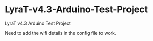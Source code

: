 # LyraT-v4.3-Arduino-Test-Project
LyraT v4.3 Arduino Test Project

Need to add the wifi details in the config file to work.
